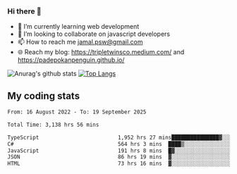 ### Hi there 👋

<!--
**padepokanpenguin/padepokanpenguin** is a ✨ _special_ ✨ repository because its `README.md` (this file) appears on your GitHub profile.
-->

- 🌱 I’m currently learning  web development
- 👯 I’m looking to collaborate on javascript developers
- 📫 How to reach me jamal.psw@gmail.com
- 🌐 Reach my blog:
   https://tripletwinsco.medium.com/ and
   https://padepokanpenguin.github.io/

![Anurag's github stats](https://github-readme-stats.vercel.app/api?username=padepokanpenguin&count_private=true&disable_animations=false&show_icons=true&theme=default)
[![Top Langs](https://github-readme-stats.vercel.app/api/top-langs/?username=padepokanpenguin&theme=default&layout=compact)](https://github.com/padepokanpenguin)

## My coding stats

<!--START_SECTION:waka-->

```txt
From: 16 August 2022 - To: 19 September 2025

Total Time: 3,138 hrs 56 mins

TypeScript                         1,952 hrs 27 mins███████████████▓░░░░░░░░░   62.20 %
C#                                 564 hrs 3 mins  ████▒░░░░░░░░░░░░░░░░░░░░   17.97 %
JavaScript                         191 hrs 8 mins  █▓░░░░░░░░░░░░░░░░░░░░░░░   06.09 %
JSON                               86 hrs 19 mins  ▓░░░░░░░░░░░░░░░░░░░░░░░░   02.75 %
HTML                               73 hrs 16 mins  ▓░░░░░░░░░░░░░░░░░░░░░░░░   02.33 %
```

<!--END_SECTION:waka-->


